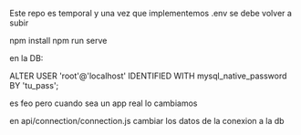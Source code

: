 Este repo es temporal y una vez que implementemos .env se debe volver a subir

npm install 
npm run serve

en la DB:

ALTER USER 'root'@'localhost' IDENTIFIED WITH mysql_native_password BY 'tu_pass';

es feo pero cuando sea un app real lo cambiamos

en api/connection/connection.js cambiar los datos de la conexion a la db
